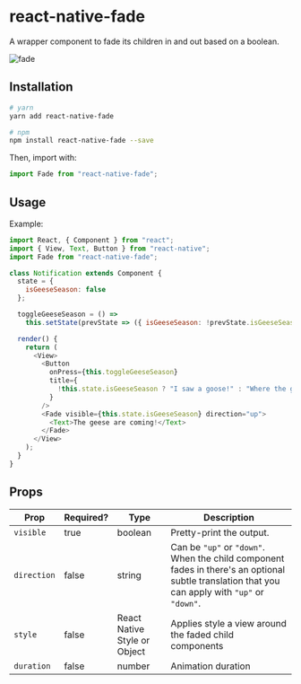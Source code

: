 # react-native-fade

A wrapper component to fade its children in and out based on a boolean.

![fade](https://user-images.githubusercontent.com/6455018/46253439-f7920a00-c449-11e8-8637-17a17b764449.gif)

## Installation

```bash
# yarn
yarn add react-native-fade

# npm
npm install react-native-fade --save
```

Then, import with:

```js
import Fade from "react-native-fade";
```

## Usage

Example:

```js
import React, { Component } from "react";
import { View, Text, Button } from "react-native";
import Fade from "react-native-fade";

class Notification extends Component {
  state = {
    isGeeseSeason: false
  };

  toggleGeeseSeason = () =>
    this.setState(prevState => ({ isGeeseSeason: !prevState.isGeeseSeason }));

  render() {
    return (
      <View>
        <Button
          onPress={this.toggleGeeseSeason}
          title={
            !this.state.isGeeseSeason ? "I saw a goose!" : "Where the geese?"
          }
        />
        <Fade visible={this.state.isGeeseSeason} direction="up">
          <Text>The geese are coming!</Text>
        </Fade>
      </View>
    );
  }
}
```

## Props

| Prop        | Required? | Type                         | Description                                                                                                                                     |
| ----------- | --------- | ---------------------------- | ----------------------------------------------------------------------------------------------------------------------------------------------- |
| `visible`   | true      | boolean                      | Pretty-print the output.                                                                                                                        |
| `direction` | false     | string                       | Can be `"up"` or `"down"`. When the child component fades in there's an optional subtle translation that you can apply with `"up"` or `"down"`. |
| `style`     | false     | React Native Style or Object | Applies style a view around the faded child components                                                                                          |
| `duration`   | false      | number                     | Animation duration
